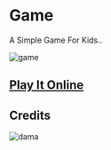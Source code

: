 # Game
A Simple Game For Kids..

![game](https://telegra.ph/file/38d969e710ecfcb50ff11.jpg)

## [Play It Online](https://kingamda.tk/Game)

## Credits 
![dama](https://github.com/Damantha126.png?size=100)
